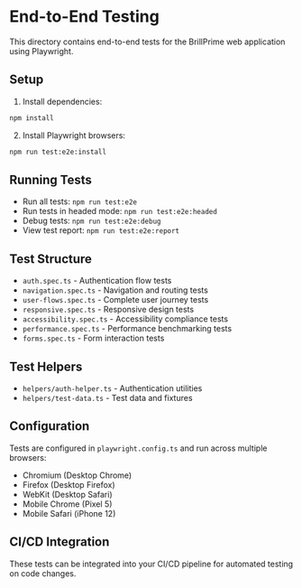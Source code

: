 
# End-to-End Testing

This directory contains end-to-end tests for the BrillPrime web application using Playwright.

## Setup

1. Install dependencies:
```bash
npm install
```

2. Install Playwright browsers:
```bash
npm run test:e2e:install
```

## Running Tests

- Run all tests: `npm run test:e2e`
- Run tests in headed mode: `npm run test:e2e:headed`
- Debug tests: `npm run test:e2e:debug`
- View test report: `npm run test:e2e:report`

## Test Structure

- `auth.spec.ts` - Authentication flow tests
- `navigation.spec.ts` - Navigation and routing tests
- `user-flows.spec.ts` - Complete user journey tests
- `responsive.spec.ts` - Responsive design tests
- `accessibility.spec.ts` - Accessibility compliance tests
- `performance.spec.ts` - Performance benchmarking tests
- `forms.spec.ts` - Form interaction tests

## Test Helpers

- `helpers/auth-helper.ts` - Authentication utilities
- `helpers/test-data.ts` - Test data and fixtures

## Configuration

Tests are configured in `playwright.config.ts` and run across multiple browsers:
- Chromium (Desktop Chrome)
- Firefox (Desktop Firefox)
- WebKit (Desktop Safari)
- Mobile Chrome (Pixel 5)
- Mobile Safari (iPhone 12)

## CI/CD Integration

These tests can be integrated into your CI/CD pipeline for automated testing on code changes.
